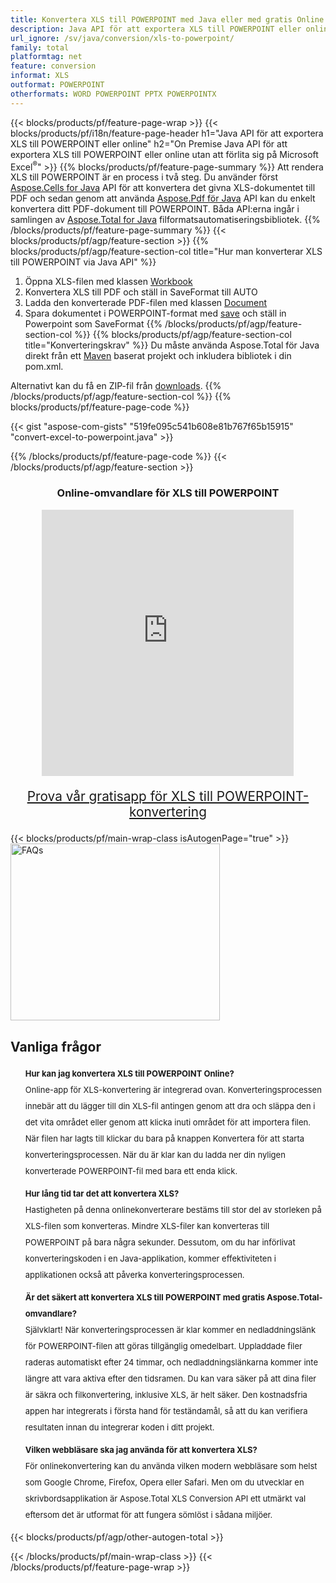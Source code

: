 ```yaml
---
title: Konvertera XLS till POWERPOINT med Java eller med gratis Online Converter
description: Java API för att exportera XLS till POWERPOINT eller online med hjälp av Excel eller Word eller online. Testa gratis CSV till DOC online-omvandlare snabbt innan du integrerar koden.
url_ignore: /sv/java/conversion/xls-to-powerpoint/
family: total
platformtag: net
feature: conversion
informat: XLS
outformat: POWERPOINT
otherformats: WORD POWERPOINT PPTX POWERPOINTX
---
```

{{< blocks/products/pf/feature-page-wrap >}}
{{< blocks/products/pf/i18n/feature-page-header h1="Java API för att exportera XLS till POWERPOINT eller online" h2="On Premise Java API för att exportera XLS till POWERPOINT eller online utan att förlita sig på Microsoft Excel<sup>&reg;</sup>" >}}
{{% blocks/products/pf/feature-page-summary %}}
Att rendera XLS till POWERPOINT är en process i två steg. Du använder först [Aspose.Cells for Java](https://products.aspose.com/cells/java) API för att konvertera det givna XLS-dokumentet till PDF och sedan genom att använda [Aspose.Pdf för Java](https://products.aspose.com/pdf/java) API kan du enkelt konvertera ditt PDF-dokument till POWERPOINT. Båda API:erna ingår i samlingen av [Aspose.Total for Java](https://products.aspose.com/total/java/) filformatsautomatiseringsbibliotek.
{{% /blocks/products/pf/feature-page-summary  %}}
{{< blocks/products/pf/agp/feature-section >}}
{{% blocks/products/pf/agp/feature-section-col title="Hur man konverterar XLS till POWERPOINT via Java API" %}}
1. Öppna XLS-filen med klassen [Workbook](https://reference.aspose.com/cells/java/com.aspose.cells/Workbook)
2. Konvertera XLS till PDF och ställ in SaveFormat till AUTO
3. Ladda den konverterade PDF-filen med klassen [Document](https://reference.aspose.com/pdf/java/com.aspose.pdf/Document)
4. Spara dokumentet i POWERPOINT-format med [save](https://reference.aspose.com/pdf/java/com.aspose.pdf/Document#save-java.lang.String-com.aspose.pdf.SaveOptions-) och ställ in Powerpoint som SaveFormat
{{% /blocks/products/pf/agp/feature-section-col %}}
{{% blocks/products/pf/agp/feature-section-col title="Konverteringskrav" %}}
Du måste använda Aspose.Total för Java direkt från ett [Maven](https://releases.aspose.com/total/java/) baserat projekt och inkludera bibliotek i din pom.xml.

Alternativt kan du få en ZIP-fil från [downloads](https://releases.aspose.com/total/java).
{{% /blocks/products/pf/agp/feature-section-col %}}
{{% blocks/products/pf/feature-page-code %}}
{{< gist "aspose-com-gists" "519fe095c541b608e81b767f65b15915" "convert-excel-to-powerpoint.java" >}}
{{% /blocks/products/pf/feature-page-code %}}
{{< /blocks/products/pf/agp/feature-section >}}

<div class="container-fluid agp-content bg-white aboutfile box-1 vh100 section nopbtm">
<div class=container>
<div class="demobox tc col-md-12 padding-0" align="center">
<div class="demobox tc col-md-12 padding-0" align="center">

<h3>Online-omvandlare för XLS till POWERPOINT</h3>

<iframe title="xls till pptx Conversion Online Tool" style="border: none; height: 426px;" scrolling="no" src="https://total-conversion-app-65z5r2lp.qa.k8s.dynabic.com/?to=pptx&from=xls" id="child-iframe" width="80%"></iframe>
<p style="font-size:1.3rem;color:#3d8ec4;font-weight:400"><a href="https://products.aspose.app/total/xls-to-pptx/">Prova vår gratisapp för XLS till POWERPOINT-konvertering</a></p>
</div></div>
</div></div>
{{< blocks/products/pf/main-wrap-class isAutogenPage="true" >}}
<style>.howtolist li{margin-right: 0!important;line-height: 26px;position: relative;margin-bottom: 10px;font-size: 13px;list-style-type: none;}</style>
<div class="col-md-12 tl bg-gray-dark howtolist section">
  <a class="anchor" name="faqpage"></a>
  <div class="container tl dflex" itemscope="" itemtype="https://schema.org/FAQPage">
      <div class="col-md-4 howtosectiongfx">
          <img class="social-panel-hide-on-mobile" src="https://www.groupdocs.cloud/templates/brand/images/groupdocs/conversion/groupdocs_conversion-brand.png" alt="FAQs" width="335" height="283">
      </div>
      <div class="howtosection col-md-8">
          <div>
              <h2>Vanliga frågor</h2>
              <ul>
                  <li itemscope="" itemprop="mainEntity" itemtype="https://schema.org/Question">
                      <div>
                          <span itemprop="name"><b>Hur kan jag konvertera XLS till POWERPOINT Online?</b></span>
                      </div>
                      <div itemscope="" itemprop="acceptedAnswer" itemtype="https://schema.org/Answer">
                          <span itemprop="text">Online-app för XLS-konvertering är integrerad ovan. Konverteringsprocessen innebär att du lägger till din XLS-fil antingen genom att dra och släppa den i det vita området eller genom att klicka inuti området för att importera filen. När filen har lagts till klickar du bara på knappen Konvertera för att starta konverteringsprocessen. När du är klar kan du ladda ner din nyligen konverterade POWERPOINT-fil med bara ett enda klick.</span>
                      </div>
                  </li>
                  <li itemscope="" itemprop="mainEntity" itemtype="https://schema.org/Question">
                      <div>
                          <span itemprop="name"><b>Hur lång tid tar det att konvertera XLS?</b></span>
                      </div>
                      <div itemscope="" itemprop="acceptedAnswer" itemtype="https://schema.org/Answer">
                          <span itemprop="text">Hastigheten på denna onlinekonverterare bestäms till stor del av storleken på XLS-filen som konverteras. Mindre XLS-filer kan konverteras till POWERPOINT på bara några sekunder. Dessutom, om du har införlivat konverteringskoden i en Java-applikation, kommer effektiviteten i applikationen också att påverka konverteringsprocessen.</span>
                      </div>
                  </li>
                  <li itemscope="" itemprop="mainEntity" itemtype="https://schema.org/Question">
                      <div>
                          <span itemprop="name"><b>Är det säkert att konvertera XLS till POWERPOINT med gratis Aspose.Total-omvandlare?</b></span>
                      </div>
                      <div itemscope="" itemprop="acceptedAnswer" itemtype="https://schema.org/Answer">
                          <span itemprop="text">Självklart! När konverteringsprocessen är klar kommer en nedladdningslänk för POWERPOINT-filen att göras tillgänglig omedelbart. Uppladdade filer raderas automatiskt efter 24 timmar, och nedladdningslänkarna kommer inte längre att vara aktiva efter den tidsramen. Du kan vara säker på att dina filer är säkra och filkonvertering, inklusive XLS, är helt säker. Den kostnadsfria appen har integrerats i första hand för teständamål, så att du kan verifiera resultaten innan du integrerar koden i ditt projekt.</span>
                      </div>
                  </li>                 
                  <li itemscope="" itemprop="mainEntity" itemtype="https://schema.org/Question">
                      <div>
                          <span itemprop="name"><b>Vilken webbläsare ska jag använda för att konvertera XLS?</b></span>
                      </div>
                      <div itemscope="" itemprop="acceptedAnswer" itemtype="https://schema.org/Answer">
                          <span itemprop="text">För onlinekonvertering kan du använda vilken modern webbläsare som helst som Google Chrome, Firefox, Opera eller Safari. Men om du utvecklar en skrivbordsapplikation är Aspose.Total XLS Conversion API ett utmärkt val eftersom det är utformat för att fungera sömlöst i sådana miljöer.</span>
                      </div>
                  </li>
              </ul>
          </div>
      </div>
  </div>
{{< blocks/products/pf/agp/other-autogen-total >}}

{{< /blocks/products/pf/main-wrap-class >}}
{{< /blocks/products/pf/feature-page-wrap >}}